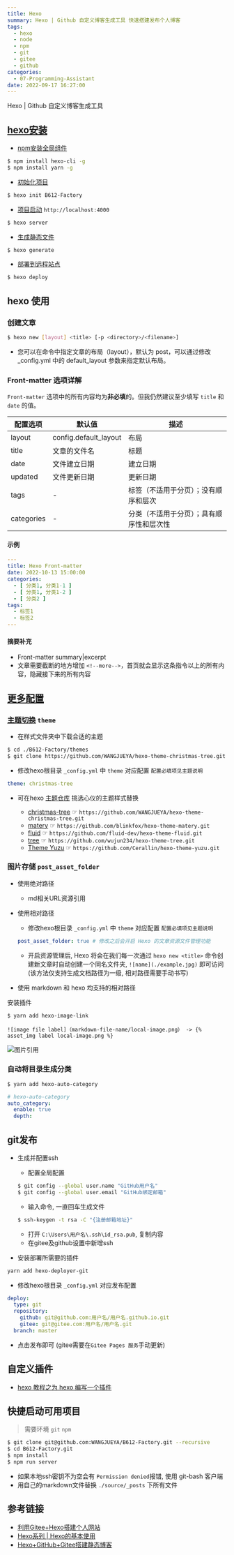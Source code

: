 ```yaml
---
title: Hexo
summary: Hexo | Github 自定义博客生成工具 快速搭建发布个人博客
tags:
  - hexo
  - node
  - npm
  - git
  - gitee
  - github
categories:
  - 07-Programming-Assistant
date: 2022-09-17 16:27:00
---
```


Hexo | Github 自定义博客生成工具

<!--more-->

## [hexo安装](https://hexo.io/zh-cn/)

+ [npm安装全局组件](TODO/npm/)

``` bash
$ npm install hexo-cli -g
$ npm install yarn -g
```

+ [初始化项目](https://hexo.io/docs/writing.html)

``` bash
$ hexo init B612-Factory
```

+ [项目启动](https://hexo.io/docs/server.html) `http://localhost:4000`

``` bash
$ hexo server
```

+ [生成静态文件](https://hexo.io/docs/generating.html)

``` bash
$ hexo generate
```

+ [部署到远程站点](#git发布)

``` bash
$ hexo deploy
```

## hexo 使用

### 创建文章

```bash
$ hexo new [layout] <title> [-p <directory>/<filename>]
```

+ 您可以在命令中指定文章的布局（layout），默认为 post，可以通过修改 _config.yml 中的 default_layout 参数来指定默认布局。

### Front-matter 选项详解

`Front-matter` 选项中的所有内容均为**非必填**的。但我仍然建议至少填写 `title` 和 `date` 的值。

| 配置选项    | 默认值                 | 描述  |
| ---------- | --------------------- | ------------------------------------------------------------ |
| layout     | config.default_layout | 布局 |
| title      | 文章的文件名            | 标题 |
| date       | 文件建立日期            | 建立日期  |
| updated    | 文件更新日期            | 更新日期 |
| tags       | -                     | 标签（不适用于分页）；没有顺序和层次 |
| categories | -                     | 分类（不适用于分页）；具有顺序性和层次性 |

#### 示例

```yaml
---
title: Hexo Front-matter
date: 2022-10-13 15:00:00
categories:
  - [ 分类1, 分类1-1 ]
  - [ 分类1, 分类1-2 ]
  - [ 分类2 ]
tags:
  - 标签1
  - 标签2
---
```

#### 摘要补充

+ Front-matter summary|excerpt
+ 文章需要截断的地方增加 `<!--more-->`，首页就会显示这条指令以上的所有内容，隐藏接下来的所有内容

## [更多配置](https://hexo.io/zh-cn/docs/configuration)

### [主题切换](https://hexo.io/zh-cn/docs/themes) `theme`

+ 在样式文件夹中下载合适的主题

``` bash
$ cd ./B612-Factory/themes
$ git clone https://github.com/WANGJUEYA/hexo-theme-christmas-tree.git christmas-tree
```

+ 修改hexo根目录 `_config.yml` 中 `theme` 对应配置 `配置必填项见主题说明`

```yml
theme: christmas-tree
```

+ 可在hexo [主题仓库](https://hexo.io/themes/) 挑选心仪的主题样式替换

    + [christmas-tree](https://wangjueya.github.io/) ☞ ```https://github.com/WANGJUEYA/hexo-theme-christmas-tree.git```
    + [matery](http://blinkfox.com//) ☞ ```https://github.com/blinkfox/hexo-theme-matery.git```
    + [fluid](https://hexo.fluid-dev.com/) ☞ ```https://github.com/fluid-dev/hexo-theme-fluid.git```
    + [tree](https://wujun234.com/) ☞ ```https://github.com/wujun234/hexo-theme-tree.git```
    + [Theme Yuzu](https://cerallin.github.io/) ☞ ```https://github.com/Cerallin/hexo-theme-yuzu.git```

### 图片存储 `post_asset_folder`

+ 使用绝对路径
    + md相关URL资源引用
+ 使用相对路径

    + 修改hexo根目录 `_config.yml` 中 `theme` 对应配置 `配置必填项见主题说明`

  ```yml
  post_asset_folder: true # 修改之后会开启 Hexo 的文章资源文件管理功能
  ```

    + 开启资源管理后, Hexo 将会在我们每一次通过 `hexo new <title>` 命令创建新文章时自动创建一个同名文件夹,  `![name](./example.jpg)` 即可访问(该方法仅支持生成文档路径为一级,
      相对路径需要手动书写)

+ 使用 markdown 和 hexo 均支持的相对路径

安装插件

``` bash
$ yarn add hexo-image-link
```

```![image file label]（markdown-file-name/local-image.png） -> {% asset_img label local-image.png %}```

![图片引用](Hexo/example.jpg "图片引用")


### 自动将目录生成分类

``` bash
$ yarn add hexo-auto-category
```

```yml
# hexo-auto-category
auto_category:
  enable: true
  depth:
```

## git发布

+ 生成并配置ssh

    + 配置全局配置
  ```bash
  $ git config --global user.name "GitHub用户名"
  $ git config --global user.email "GitHub绑定邮箱"
  ```
    + 输入命令, 一直回车生成文件
  ```bash
  $ ssh-keygen -t rsa -C "{注册邮箱地址}"
  ```

    + 打开 `C:\Users\用户名\.ssh\id_rsa.pub`, 复制内容
    + 在gitee及github设置中新增ssh

+ 安装部署所需要的插件

```bash
yarn add hexo-deployer-git
```

+ 修改hexo根目录 `_config.yml` 对应发布配置

```yml
deploy:
  type: git
  repository:
    github: git@github.com:用户名/用户名.github.io.git
    gitee: git@gitee.com:用户名/用户名.git
  branch: master
```

+ 点击发布即可 (gitee需要在`Gitee Pages 服务`手动更新)

## 自定义插件

+ [hexo 教程之为 hexo 编写一个插件](https://blog.csdn.net/godread_cn/article/details/122031503)

## 快捷启动可用项目

> 需要环境 `git` `npm`

``` bash
$ git clone git@github.com:WANGJUEYA/B612-Factory.git --recursive
$ cd B612-Factory.git
$ npm install
$ npm run server
```

+ 如果本地ssh密钥不为空会有 `Permission denied`报错, 使用 git-bash 客户端
+ 用自己的markdown文件替换 `./source/_posts` 下所有文件

## 参考链接

+ [利用Gitee+Hexo搭建个人网站](https://zhuanlan.zhihu.com/p/269420507)
+ [Hexo系列 | Hexo的基本使用](https://zhuanlan.zhihu.com/p/85037427)
+ [Hexo+GitHub+Gitee搭建静态博客](https://blog.csdn.net/qq_44573890/article/details/107693424?spm=1001.2101.3001.6650.5&utm_medium=distribute.pc_relevant.none-task-blog-2%7Edefault%7EOPENSEARCH%7ERate-5-107693424-blog-108146314.pc_relevant_aa&depth_1-utm_source=distribute.pc_relevant.none-task-blog-2%7Edefault%7EOPENSEARCH%7ERate-5-107693424-blog-108146314.pc_relevant_aa&utm_relevant_index=6)